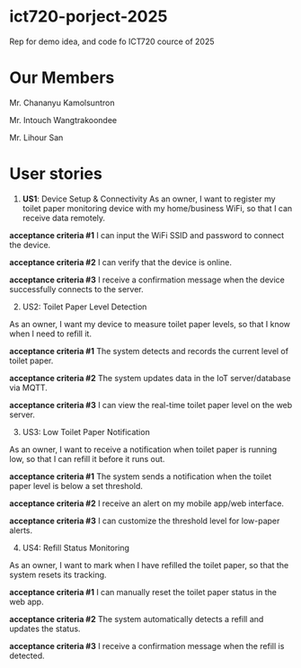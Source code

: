 # ict720-porject-2025
Rep for demo idea, and code fo ICT720 cource of 2025

# Our Members
Mr. Chananyu Kamolsuntron 

Mr. Intouch Wangtrakoondee

Mr. Lihour San

# User stories 
1. **US1**: Device Setup & Connectivity
As an owner, I want to register my toilet paper monitoring device with my home/business WiFi, so that I can receive data remotely.

**acceptance criteria #1**
I can input the WiFi SSID and password to connect the device.

**acceptance criteria #2**
I can verify that the device is online.

**acceptance criteria #3**
I receive a confirmation message when the device successfully connects to the server.

2. US2: Toilet Paper Level Detection

As an owner, I want my device to measure toilet paper levels, so that I know when I need to refill it.

**acceptance criteria #1**
The system detects and records the current level of toilet paper.

**acceptance criteria #2**
The system updates data in the IoT server/database via MQTT.

**acceptance criteria #3**
I can view the real-time toilet paper level on the web server.

3. US3: Low Toilet Paper Notification

As an owner, I want to receive a notification when toilet paper is running low, so that I can refill it before it runs out.

**acceptance criteria #1**
The system sends a notification when the toilet paper level is below a set threshold.

**acceptance criteria #2**
I receive an alert on my mobile app/web interface.

**acceptance criteria #3**
I can customize the threshold level for low-paper alerts.

4. US4: Refill Status Monitoring

As an owner, I want to mark when I have refilled the toilet paper, so that the system resets its tracking.

**acceptance criteria #1**
I can manually reset the toilet paper status in the web app.

**acceptance criteria #2**
The system automatically detects a refill and updates the status.

**acceptance criteria #3**
I receive a confirmation message when the refill is detected.
